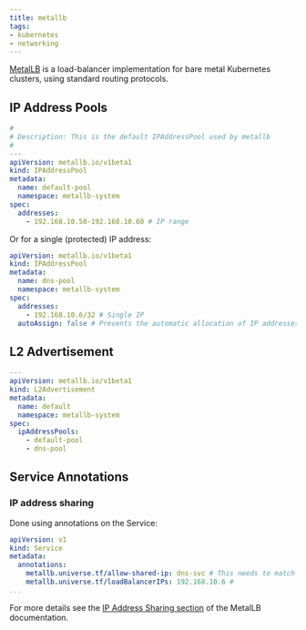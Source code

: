 ```yaml
---
title: metallb
tags:
- kubernetes
- networking
---
```


[MetalLB](https://metallb.universe.tf/) is a load-balancer implementation for bare metal Kubernetes clusters, using standard routing protocols.
<!--more-->

## IP Address Pools 

```yaml
#
# Description: This is the default IPAddressPool used by metallb
#
---
apiVersion: metallb.io/v1beta1
kind: IPAddressPool
metadata:
  name: default-pool
  namespace: metallb-system
spec:
  addresses:
    - 192.168.10.50-192.168.10.60 # IP range
```

Or for a single (protected) IP address:

```yaml
apiVersion: metallb.io/v1beta1
kind: IPAddressPool
metadata:
  name: dns-pool
  namespace: metallb-system
spec:
  addresses:
    - 192.168.10.6/32 # Single IP
  autoAssign: false # Prevents the automatic allocation of IP addresses from this pool
```

## L2 Advertisement

```yaml
---
apiVersion: metallb.io/v1beta1
kind: L2Advertisement
metadata:
  name: default
  namespace: metallb-system
spec:
  ipAddressPools:
    - default-pool
    - dns-pool
```

## Service Annotations

### IP address sharing

Done using annotations on the Service:

```yaml
apiVersion: v1
kind: Service
metadata:
  annotations:
    metallb.universe.tf/allow-shared-ip: dns-svc # This needs to match the other SVC which needs to share the same IP address
    metallb.universe.tf/loadBalancerIPs: 192.168.10.6 # 
...
```
For more details see the [IP Address Sharing section](https://metallb.universe.tf/usage/#ip-address-sharing) of the 
MetalLB documentation.

